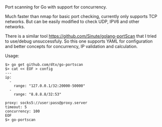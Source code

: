 Port scanning for Go with support for concurrency.

Much faster than nmap for basic port checking, currently
only supports TCP networks. But can be easily modified to check
UDP, IPV6 and other networks.

There is a similar tool https://github.com/Sinute/golang-portScan
that I tried to use/debug unsuccessfuly. So this one supports YAML
for configuration and better concepts for concurrency, IP validation 
and calculation.

Usage:
```
$> go get github.com/dtx/go-portscan
$> cat << EOF > config
--- 
ip: 
  - 
    range: "127.0.0.1/32:20000-50000"
  - 
    range: "8.8.8.8/32:53"
    
proxy: socks5://user:pass@proxy.server
timeout: 5
concurrency: 100
EOF
$> go-portscan
